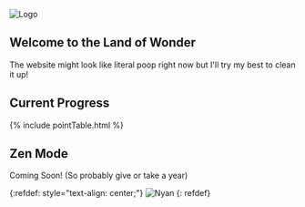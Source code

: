 
![Logo](/logo.JPG)
## Welcome to the Land of Wonder

The website might look like literal poop right now but I'll try my best to clean it up!

## Current Progress

{% include pointTable.html %}

## Zen Mode

Coming Soon! (So probably give or take a year)

{:refdef: style="text-align: center;"}
![Nyan](https://images-wixmp-ed30a86b8c4ca887773594c2.wixmp.com/f/67401945-34fc-46b8-8e8f-1982847277d4/ddba22b-2fad9d00-1d3f-4ec8-a65d-199a09dfa4e1.gif?token=eyJ0eXAiOiJKV1QiLCJhbGciOiJIUzI1NiJ9.eyJzdWIiOiJ1cm46YXBwOiIsImlzcyI6InVybjphcHA6Iiwib2JqIjpbW3sicGF0aCI6IlwvZlwvNjc0MDE5NDUtMzRmYy00NmI4LThlOGYtMTk4Mjg0NzI3N2Q0XC9kZGJhMjJiLTJmYWQ5ZDAwLTFkM2YtNGVjOC1hNjVkLTE5OWEwOWRmYTRlMS5naWYifV1dLCJhdWQiOlsidXJuOnNlcnZpY2U6ZmlsZS5kb3dubG9hZCJdfQ._-whxwEBEaTLWUvSWL80KTGiwpoy9dSPzXSRhfTAzeM)
{: refdef}


